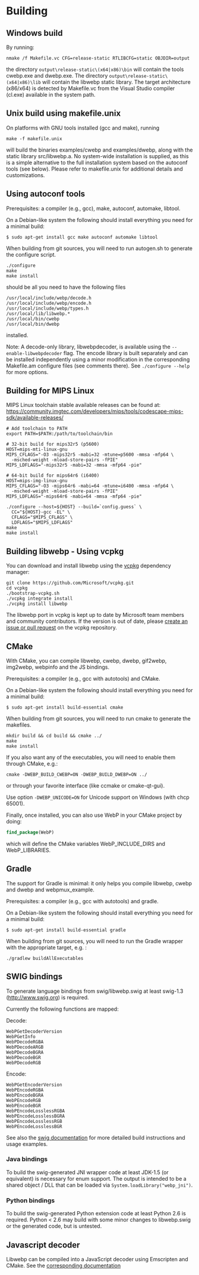 # Building

## Windows build

By running:

```batch
nmake /f Makefile.vc CFG=release-static RTLIBCFG=static OBJDIR=output
```

the directory `output\release-static\(x64|x86)\bin` will contain the tools
cwebp.exe and dwebp.exe. The directory `output\release-static\(x64|x86)\lib`
will contain the libwebp static library. The target architecture (x86/x64) is
detected by Makefile.vc from the Visual Studio compiler (cl.exe) available in
the system path.

## Unix build using makefile.unix

On platforms with GNU tools installed (gcc and make), running

```shell
make -f makefile.unix
```

will build the binaries examples/cwebp and examples/dwebp, along with the static
library src/libwebp.a. No system-wide installation is supplied, as this is a
simple alternative to the full installation system based on the autoconf tools
(see below). Please refer to makefile.unix for additional details and
customizations.

## Using autoconf tools

Prerequisites: a compiler (e.g., gcc), make, autoconf, automake, libtool.

On a Debian-like system the following should install everything you need for a
minimal build:

```shell
$ sudo apt-get install gcc make autoconf automake libtool
```

When building from git sources, you will need to run autogen.sh to generate the
configure script.

```shell
./configure
make
make install
```

should be all you need to have the following files

```
/usr/local/include/webp/decode.h
/usr/local/include/webp/encode.h
/usr/local/include/webp/types.h
/usr/local/lib/libwebp.*
/usr/local/bin/cwebp
/usr/local/bin/dwebp
```

installed.

Note: A decode-only library, libwebpdecoder, is available using the
`--enable-libwebpdecoder` flag. The encode library is built separately and can
be installed independently using a minor modification in the corresponding
Makefile.am configure files (see comments there). See `./configure --help` for
more options.

## Building for MIPS Linux

MIPS Linux toolchain stable available releases can be found at:
https://community.imgtec.com/developers/mips/tools/codescape-mips-sdk/available-releases/

```shell
# Add toolchain to PATH
export PATH=$PATH:/path/to/toolchain/bin

# 32-bit build for mips32r5 (p5600)
HOST=mips-mti-linux-gnu
MIPS_CFLAGS="-O3 -mips32r5 -mabi=32 -mtune=p5600 -mmsa -mfp64 \
  -msched-weight -mload-store-pairs -fPIE"
MIPS_LDFLAGS="-mips32r5 -mabi=32 -mmsa -mfp64 -pie"

# 64-bit build for mips64r6 (i6400)
HOST=mips-img-linux-gnu
MIPS_CFLAGS="-O3 -mips64r6 -mabi=64 -mtune=i6400 -mmsa -mfp64 \
  -msched-weight -mload-store-pairs -fPIE"
MIPS_LDFLAGS="-mips64r6 -mabi=64 -mmsa -mfp64 -pie"

./configure --host=${HOST} --build=`config.guess` \
  CC="${HOST}-gcc -EL" \
  CFLAGS="$MIPS_CFLAGS" \
  LDFLAGS="$MIPS_LDFLAGS"
make
make install
```

## Building libwebp - Using vcpkg

You can download and install libwebp using the
[vcpkg](https://github.com/Microsoft/vcpkg) dependency manager:

```shell
git clone https://github.com/Microsoft/vcpkg.git
cd vcpkg
./bootstrap-vcpkg.sh
./vcpkg integrate install
./vcpkg install libwebp
```

The libwebp port in vcpkg is kept up to date by Microsoft team members and
community contributors. If the version is out of date, please
[create an issue or pull request](https://github.com/Microsoft/vcpkg) on the
vcpkg repository.

## CMake

With CMake, you can compile libwebp, cwebp, dwebp, gif2webp, img2webp, webpinfo
and the JS bindings.

Prerequisites: a compiler (e.g., gcc with autotools) and CMake.

On a Debian-like system the following should install everything you need for a
minimal build:

```shell
$ sudo apt-get install build-essential cmake
```

When building from git sources, you will need to run cmake to generate the
makefiles.

```shell
mkdir build && cd build && cmake ../
make
make install
```

If you also want any of the executables, you will need to enable them through
CMake, e.g.:

```shell
cmake -DWEBP_BUILD_CWEBP=ON -DWEBP_BUILD_DWEBP=ON ../
```

or through your favorite interface (like ccmake or cmake-qt-gui).

Use option `-DWEBP_UNICODE=ON` for Unicode support on Windows (with chcp 65001).

Finally, once installed, you can also use WebP in your CMake project by doing:

```cmake
find_package(WebP)
```

which will define the CMake variables WebP_INCLUDE_DIRS and WebP_LIBRARIES.

## Gradle

The support for Gradle is minimal: it only helps you compile libwebp, cwebp and
dwebp and webpmux_example.

Prerequisites: a compiler (e.g., gcc with autotools) and gradle.

On a Debian-like system the following should install everything you need for a
minimal build:

```shell
$ sudo apt-get install build-essential gradle
```

When building from git sources, you will need to run the Gradle wrapper with the
appropriate target, e.g. :

```shell
./gradlew buildAllExecutables
```

## SWIG bindings

To generate language bindings from swig/libwebp.swig at least swig-1.3
(http://www.swig.org) is required.

Currently the following functions are mapped:

Decode:

```
WebPGetDecoderVersion
WebPGetInfo
WebPDecodeRGBA
WebPDecodeARGB
WebPDecodeBGRA
WebPDecodeBGR
WebPDecodeRGB
```

Encode:

```
WebPGetEncoderVersion
WebPEncodeRGBA
WebPEncodeBGRA
WebPEncodeRGB
WebPEncodeBGR
WebPEncodeLosslessRGBA
WebPEncodeLosslessBGRA
WebPEncodeLosslessRGB
WebPEncodeLosslessBGR
```

See also the [swig documentation](../swig/README.md) for more detailed build
instructions and usage examples.

### Java bindings

To build the swig-generated JNI wrapper code at least JDK-1.5 (or equivalent) is
necessary for enum support. The output is intended to be a shared object / DLL
that can be loaded via `System.loadLibrary("webp_jni")`.

### Python bindings

To build the swig-generated Python extension code at least Python 2.6 is
required. Python < 2.6 may build with some minor changes to libwebp.swig or the
generated code, but is untested.

## Javascript decoder

Libwebp can be compiled into a JavaScript decoder using Emscripten and CMake.
See the [corresponding documentation](../webp_js/README.md)
